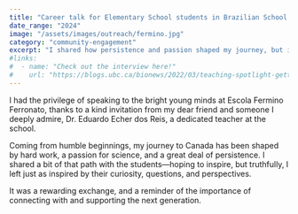 ```yaml
---
title: "Career talk for Elementary School students in Brazilian School Fermino Ferronato"
date_range: "2024"
image: "/assets/images/outreach/fermino.jpg"
category: "community-engagement"
excerpt: "I shared how persistence and passion shaped my journey, but it was their curiosity that reminded me why I chose this path in the first place."
#links:
#  - name: "Check out the interview here!"
#    url: "https://blogs.ubc.ca/bionews/2022/03/teaching-spotlight-getting-to-know-diverse-scientists-in-biol-336/"
---
```


I had the privilege of speaking to the bright young minds at Escola Fermino Ferronato, thanks to a kind invitation from my dear friend and someone I deeply admire, Dr. Eduardo Echer dos Reis, a dedicated teacher at the school.

Coming from humble beginnings, my journey to Canada has been shaped by hard work, a passion for science, and a great deal of persistence. I shared a bit of that path with the students—hoping to inspire, but truthfully, I left just as inspired by their curiosity, questions, and perspectives.

It was a rewarding exchange, and a reminder of the importance of connecting with and supporting the next generation.